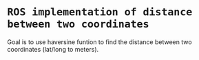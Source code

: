 # `ROS implementation of distance between two coordinates`
Goal is to use haversine funtion to find the distance between two coordinates (lat/long to meters).